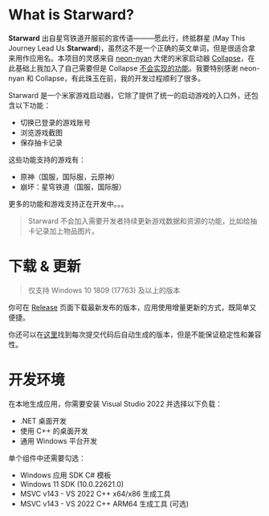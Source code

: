 # What is Starward?

**Starward** 出自星穹铁道开服前的宣传语———愿此行，终抵群星 (May This Journey Lead Us **Starward**)，虽然这不是一个正确的英文单词，但是很适合拿来用作应用名。本项目的灵感来自 [neon-nyan](https://github.com/neon-nyan) 大佬的米家启动器 [Collapse](https://github.com/neon-nyan/Collapse)，在此基础上我加入了自己需要但是 Collapse [不会实现的功能](https://github.com/neon-nyan/Collapse/blob/main/CONTRIBUTING.md#restrictions-for-new-features)。我要特别感谢 neon-nyan 和 Collapse，有此珠玉在前，我的开发过程顺利了很多。

Starward 是一个米家游戏启动器，它除了提供了统一的启动游戏的入口外，还包含以下功能：

- 切换已登录的游戏账号
- 浏览游戏截图
- 保存抽卡记录

这些功能支持的游戏有：

- 原神（国服，国际服，云原神）
- 崩坏：星穹铁道（国服，国际服）

更多的功能和游戏支持正在开发中。。。

> Starward 不会加入需要开发者持续更新游戏数据和资源的功能，比如给抽卡记录加上物品图片。

# 下载 & 更新

> 仅支持 Windows 10 1809 (17763) 及以上的版本

你可在 [Release](https://github.com/Scighost/Starward/releases) 页面下载最新发布的版本，应用使用增量更新的方式，既简单又便捷。

你还可以在[这里](https://github.com/Scighost/Starward/tree/metadata/dev)找到每次提交代码后自动生成的版本，但是不能保证稳定性和兼容性。

# 开发环境

在本地生成应用，你需要安装 Visual Studio 2022 并选择以下负载：

- .NET 桌面开发
- 使用 C++ 的桌面开发
- 通用 Windows 平台开发

单个组件中还需要勾选：

- Windows 应用 SDK C# 模板
- Windows 11 SDK (10.0.22621.0)
- MSVC v143 - VS 2022 C++ x64/x86 生成工具
- MSVC v143 - VS 2022 C++ ARM64 生成工具 (可选)

